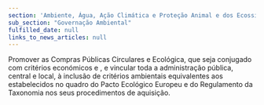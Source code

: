 ```yaml
---
section: 'Ambiente, Água, Ação Climática e Proteção Animal e dos Ecossistemas'
sub_section: "Governação Ambiental"
fulfilled_date: null
links_to_news_articles: null
---
```


Promover as Compras Públicas Circulares e Ecológica, que seja conjugado com critérios económicos e , e vincular toda a administração pública, central e local, à inclusão de critérios ambientais equivalentes aos estabelecidos no quadro do Pacto Ecológico Europeu e do Regulamento da Taxonomia nos seus procedimentos de aquisição.